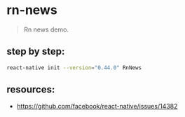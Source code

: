 # rn-news
> Rn news demo.


## step by step:
```bash
react-native init --version="0.44.0" RnNews
```

## resources:
+ https://github.com/facebook/react-native/issues/14382